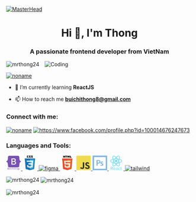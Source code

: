 [![MasterHead](https://1.bp.blogspot.com/-7A4WynwLsMw/XbBpCXG8fHI/AAAAAAAAMt4/uOa1bpLskYgrwGbllhSu2SDj_Mig8SXJQCLcBGAsYHQ/s1600/2000_600px.gif)](https://rishavchanda.io)
<h1 align="center">Hi 👋, I'm Thong</h1>
<h3 align="center">A passionate frontend developer from VietNam</h3>
<img align="right" alt="Coding" width="400" margin-bottom="50px" src="https://media4.giphy.com/media/RbDKaczqWovIugyJmW/giphy.gif?cid=ecf05e47u848tjcyszz8wne0ahsyxr0taahicn8fb5m7v75q&rid=giphy.gif&ct=g" />
<p align="left"> <img src="https://komarev.com/ghpvc/?username=mrthong24&label=Profile%20views&color=0e75b6&style=flat" alt="mrthong24" /> </p>

<p align="left"> <a href="https://twitter.com/noname" target="blank"><img src="https://img.shields.io/twitter/follow/noname?logo=twitter&style=for-the-badge" alt="noname" /></a> </p>

- 🌱 I’m currently learning **ReactJS**

- 📫 How to reach me **buichithong8@gmail.com**

<h3 align="left">Connect with me:</h3>
<p align="left">
<a href="https://twitter.com/noname" target="blank"><img align="center" src="https://raw.githubusercontent.com/rahuldkjain/github-profile-readme-generator/master/src/images/icons/Social/twitter.svg" alt="noname" height="30" width="40" /></a>
<a href="https://fb.com/https://www.facebook.com/profile.php?id=100014676247673" target="blank"><img align="center" src="https://raw.githubusercontent.com/rahuldkjain/github-profile-readme-generator/master/src/images/icons/Social/facebook.svg" alt="https://www.facebook.com/profile.php?id=100014676247673" height="30" width="40" /></a>
</p>

<h3 align="left">Languages and Tools:</h3>
<p align="left"> <a href="https://getbootstrap.com" target="_blank" rel="noreferrer"> <img src="https://raw.githubusercontent.com/devicons/devicon/master/icons/bootstrap/bootstrap-plain-wordmark.svg" alt="bootstrap" width="40" height="40"/> </a> <a href="https://www.w3schools.com/css/" target="_blank" rel="noreferrer"> <img src="https://raw.githubusercontent.com/devicons/devicon/master/icons/css3/css3-original-wordmark.svg" alt="css3" width="40" height="40"/> </a> <a href="https://www.figma.com/" target="_blank" rel="noreferrer"> <img src="https://www.vectorlogo.zone/logos/figma/figma-icon.svg" alt="figma" width="40" height="40"/> </a> <a href="https://www.w3.org/html/" target="_blank" rel="noreferrer"> <img src="https://raw.githubusercontent.com/devicons/devicon/master/icons/html5/html5-original-wordmark.svg" alt="html5" width="40" height="40"/> </a> <a href="https://developer.mozilla.org/en-US/docs/Web/JavaScript" target="_blank" rel="noreferrer"> <img src="https://raw.githubusercontent.com/devicons/devicon/master/icons/javascript/javascript-original.svg" alt="javascript" width="40" height="40"/> </a> <a href="https://www.photoshop.com/en" target="_blank" rel="noreferrer"> <img src="https://raw.githubusercontent.com/devicons/devicon/master/icons/photoshop/photoshop-line.svg" alt="photoshop" width="40" height="40"/> </a> <a href="https://reactjs.org/" target="_blank" rel="noreferrer"> <img src="https://raw.githubusercontent.com/devicons/devicon/master/icons/react/react-original-wordmark.svg" alt="react" width="40" height="40"/> </a> <a href="https://tailwindcss.com/" target="_blank" rel="noreferrer"> <img src="https://www.vectorlogo.zone/logos/tailwindcss/tailwindcss-icon.svg" alt="tailwind" width="40" height="40"/> </a> </p>

<p><img align="left" src="https://github-readme-stats.vercel.app/api/top-langs?username=mrthong24&show_icons=true&locale=en&layout=compact" alt="mrthong24" /></p>

<p>&nbsp;<img align="center" src="https://github-readme-stats.vercel.app/api?username=mrthong24&show_icons=true&locale=en" alt="mrthong24" /></p>

<p><img align="center" src="https://github-readme-streak-stats.herokuapp.com/?user=mrthong24&" alt="mrthong24" /></p>
